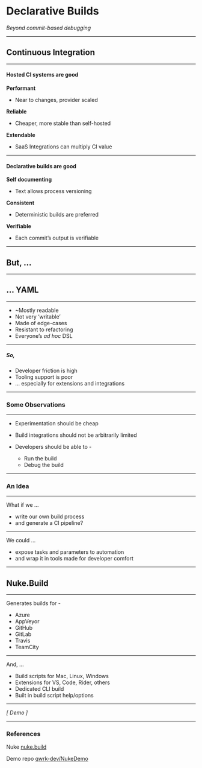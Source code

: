 # Declarative Builds
_Beyond commit-based debugging_

---

## Continuous Integration

---

#### Hosted CI systems are good

**Performant**
- Near to changes, provider scaled

**Reliable**
- Cheaper, more stable than self-hosted

**Extendable**
- SaaS Integrations can multiply CI value

---

#### Declarative builds are good

**Self documenting**
- Text allows process versioning

**Consistent**
- Deterministic builds are preferred

**Verifiable**
- Each commit’s output is verifiable


---

## But, ...

---

## … YAML

---

- ~Mostly readable
- Not very ‘writable’
- Made of edge-cases
- Resistant to refactoring
- Everyone’s _ad hoc_ DSL

---

##### So, 

- Developer friction is high
- Tooling support is poor
- … especially for extensions and integrations

---

### Some Observations

---

- Experimentation should be cheap
- Build integrations should not be arbitrarily limited

- Developers should be able to -
    - Run the build
    - Debug the build

---

### An Idea

---

What if we …

- write our own build process
- and generate a CI pipeline?


---

We could …

- expose tasks and parameters to automation
- and wrap it in tools made for developer comfort

---

## Nuke.Build

---

Generates builds for -

- Azure
- AppVeyor
- GitHub
- GitLab
- Travis
- TeamCity

---

And, ...

- Build scripts for Mac, Linux, Windows
- Extensions for VS, Code, Rider, others
- Dedicated CLI build
- Built in build script help/options

---

_[ Demo ]_

---


### References

Nuke [nuke.build](https://nuke.build/)

Demo repo [qwrk-dev/NukeDemo](https://github.com/qwrk-dev/NukeDemo)




